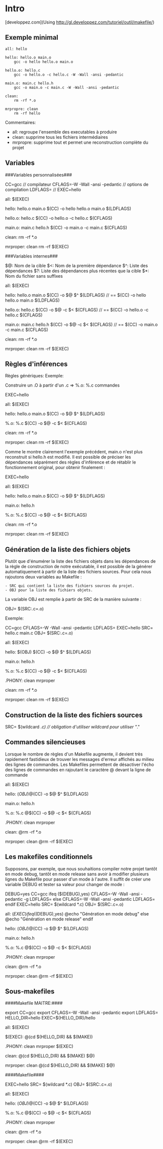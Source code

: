 Intro
=====
[developpez.com](Using http://gl.developpez.com/tutoriel/outil/makefile/)

Exemple minimal
---------------

	all: hello

	hello: hello.o main.o
		gcc -o hello hello.o main.o

	hello.o: hello.c
		gcc -o hello.o -c hello.c -W -Wall -ansi -pedantic

	main.o: main.c hello.h
		gcc -o main.o -c main.c -W -Wall -ansi -pedantic

	clean:
		rm -rf *.o

	mrpropre: clean
		rm -rf hello

Commentaires:

- all: regroupe l'ensemble des executables à produire
- clean: supprime tous les fichiers intermédiaires
- mrpropre: supprime tout et permet une reconstruction complète du projet


Variables
---------

###Variables personnalisées###

CC=gcc // compilateur
CFLAGS=-W -Wall -ansi -pedantic // options de compilation
LDFLAGS= // 
EXEC=hello

all: $(EXEC)

hello: hello.o main.o
	$(CC) -o hello hello.o main.o $(LDFLAGS)

hello.o: hello.c
	$(CC) -o hello.o -c hello.c $(CFLAGS)

main.o: main.c hello.h
	$(CC) -o main.o -c main.c $(CFLAGS)

clean:
	rm -rf *.o

mrproper: clean
	rm -rf $(EXEC)


###Variables internes###

$@: Nom de la cible
$<: Nom de la première dépendance
$^: Liste des dépendances
$?: Liste des dépendances plus récentes que la cible
$*: Nom du fichier sans suffixes

all: $(EXEC)

hello: hello.o main.o
	$(CC) -o $@ $^ $(LDFLAGS) // == $(CC) -o hello hello.o main.o $(LDFLAGS)

hello.o: hello.c
	$(CC) -o $@ -c $< $(CFLAGS) // == $(CC) -o hello.o -c hello.c $(CFLAGS)

main.o: main.c hello.h
	$(CC) -o $@ -c $< $(CFLAGS) // == $(CC) -o main.o -c main.c $(CFLAGS)

clean:
	rm -rf *.o

mrproper: clean
	rm -rf $(EXEC)


Règles d'inférences
-------------------

Règles génériques:
Exemple:

Construire un .O à partir d'un .c => %.o: %.c
										commandes

EXEC=hello

all: $(EXEC)

hello: hello.o main.o
	$(CC) -o $@ $^ $(LDFLAGS)

%.o: %.c
	$(CC) -o $@ -c $< $(CFLAGS)

clean:
	rm -rf *.o

mrproper: clean
	rm -rf $(EXEC)

Comme le montre clairement l'exemple précédent, main.o n'est plus reconstruit si hello.h est modifié. Il est possible de préciser les dépendances séparément des règles d'inférence et de rétablir le fonctionnement original, pour obtenir finalement : 

EXEC=hello

all: $(EXEC)

hello: hello.o main.o
	$(CC) -o $@ $^ $(LDFLAGS)

main.o: hello.h

%.o: %.c
	$(CC) -o $@ -c $< $(CFLAGS)

clean:
	rm -rf *.o

mrproper: clean
	rm -rf $(EXEC)
			

Génération de la liste des fichiers objets
------------------------------------------

 Plutôt que d'énumérer la liste des fichiers objets dans les dépendances de la règle de construction de notre exécutable, il est possible de la générer automatiquement à partir de la liste des fichiers sources. Pour cela nous rajoutons deux variables au Makefile :

    - SRC qui contient la liste des fichiers sources du projet.
    - OBJ pour la liste des fichiers objets.

La variable OBJ est remplie à partir de SRC de la manière suivante :

OBJ= $(SRC:.c=.o)

Exemple:

CC=gcc
CFLAGS=-W -Wall -ansi -pedantic
LDFLAGS=
EXEC=hello
SRC= hello.c main.c
OBJ= $(SRC:.c=.o)

all: $(EXEC)

hello: $(OBJ)
	$(CC) -o $@ $^ $(LDFLAGS)

main.o: hello.h

%.o: %.c
	$(CC) -o $@ -c $< $(CFLAGS)

.PHONY: clean mrproper

clean:
	rm -rf *.o

mrproper: clean
	rm -rf $(EXEC)


Construction de la liste des fichiers sources
--------------------------------------------

SRC= $(wildcard *.c) // obligation d'utiliser wildcard pour utiliser "*."

Commandes silencieuses
----------------------

Lorsque le nombre de règles d'un Makefile augmente, il devient très rapidement fastidieux de trouver les messages d'erreur affichés au milieu des lignes de commandes. Les Makefiles permettent de désactiver l'écho des lignes de commandes en rajoutant le caractère @ devant la ligne de commande

all: $(EXEC)

hello: $(OBJ)
	@$(CC) -o $@ $^ $(LDFLAGS)

main.o: hello.h

%.o: %.c
	@$(CC) -o $@ -c $< $(CFLAGS)

.PHONY: clean mrproper

clean:
	@rm -rf *.o

mrproper: clean
	@rm -rf $(EXEC)


Les makefiles conditionnels
---------------------------

Supposons, par exemple, que nous souhaitions compiler notre projet tantôt en mode debug, tantôt en mode release sans avoir à modifier plusieurs lignes du Makefile pour passer d'un mode à l'autre. Il suffit de créer une variable DEBUG et tester sa valeur pour changer de mode : 

DEBUG=yes
CC=gcc
ifeq ($(DEBUG),yes)
	CFLAGS=-W -Wall -ansi -pedantic -g
	LDFLAGS=
else
	CFLAGS=-W -Wall -ansi -pedantic
	LDFLAGS=
endif
EXEC=hello
SRC= $(wildcard *.c)
OBJ= $(SRC:.c=.o)

all: $(EXEC)
ifeq ($(DEBUG),yes)
	@echo "Génération en mode debug"
else
	@echo "Génération en mode release"
endif

hello: $(OBJ)
	@$(CC) -o $@ $^ $(LDFLAGS)

main.o: hello.h

%.o: %.c
	@$(CC) -o $@ -c $< $(CFLAGS)

.PHONY: clean mrproper

clean:
	@rm -rf *.o

mrproper: clean
	@rm -rf $(EXEC)


Sous-makefiles
--------------

####Makefile MAITRE:####

export CC=gcc
export CFLAGS=-W -Wall -ansi -pedantic
export LDFLAGS=
HELLO_DIR=hello
EXEC=$(HELLO_DIR)/hello

all: $(EXEC)
 
$(EXEC):
	@(cd $(HELLO_DIR) && $(MAKE))

.PHONY: clean mrproper $(EXEC)

clean:
	@(cd $(HELLO_DIR) && $(MAKE) $@)

mrproper: clean
	@(cd $(HELLO_DIR) && $(MAKE) $@)


####Makefile####

EXEC=hello
SRC= $(wildcard *.c)
OBJ= $(SRC:.c=.o)

all: $(EXEC)

hello: $(OBJ)
	@$(CC) -o $@ $^ $(LDFLAGS)

%.o: %.c
	@$(CC) -o $@ -c $< $(CFLAGS)

.PHONY: clean mrproper

clean:
	@rm -rf *.o

mrproper: clean
	@rm -rf $(EXEC)